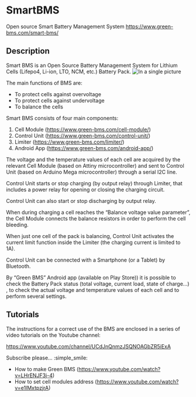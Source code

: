 # SmartBMS
Open source Smart Battery Management System
https://www.green-bms.com/smart-bms/

## Description
Smart BMS is an Open Source Battery Management System for Lithium Cells (Lifepo4, Li-ion, LTO, NCM, etc.) Battery Pack.
![In a single picture](https://www.green-bms.com/wp-content/uploads/2021/06/Green_bms_functional-768x768.png)

The main functions of BMS are:
- To protect cells against overvoltage
- To protect cells against undervoltage
- To balance the cells 

Smart BMS consists of four main components:
1. Cell Module (https://www.green-bms.com/cell-module/)
2. Control Unit (https://www.green-bms.com/control-unit/)
3. Limiter (https://www.green-bms.com/limiter/)
4. Android App (https://www.green-bms.com/android-app/)

The voltage and the temperature values of each cell are acquired by the relevant Cell Module (based on Attiny microcontroller) and sent to Control Unit (based on Arduino Mega microcontroller) through a serial I2C line.

Control Unit starts or stop charging (by output relay) through Limiter, that includes a power relay for opening or closing the charging circuit.

Control Unit can also start or stop discharging by output relay.

When during charging a cell reaches the “Balance voltage value parameter”, the Cell Module connects the balance resistors in order to perform the cell bleeding.

When just one cell of the pack is balancing, Control Unit activates the current limit function inside the Limiter (the charging current is limited to 1A).

Control Unit can be connected with a Smartphone (or a Tablet) by Bluetooth.

By “Green BMS” Android app (available on Play Store)) it is possible to check the Battery Pack status (total voltage, current load, state of charge…) , to check the actual voltage and temperature values of each cell and to perform several settings.

## Tutorials
The instructions for a correct use of the BMS are enclosed in a series of video tutorials on the Youtube channel:

https://www.youtube.com/channel/UCdJnQnmzJSQNOAGbZR5iExA

Subscribe please... :simple_smile:

- How to make Green BMS (https://www.youtube.com/watch?v=LHrENJF3j-4)
- How to set cell modules address (https://www.youtube.com/watch?v=e1lMxtpzjrA)
